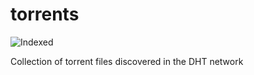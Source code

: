 torrents 
========
![Indexed](https://img.shields.io/badge/indexed-247835-blue)

Collection of torrent files discovered in the DHT network
